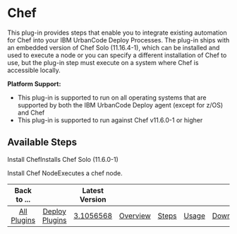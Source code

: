 
Chef
====


This plug-in provides steps that enable you to integrate existing automation for Chef into your IBM UrbanCode Deploy 
Processes. The plug-in ships with an embedded version of Chef Solo (11.16.4-1), which can be installed and used to 
execute a node or you can specify a different installation of Chef to use, but the plug-in step must execute on a system
 where Chef is accessible locally.


**Platform Support:**


* This plug-in is supported to run on all operating systems
 that are supported by both the IBM UrbanCode Deploy agent (except for z/OS) and Chef
* This plug-in is supported to run
 against Chef v11.6.0-1 or higher



Available Steps
---------------


Install ChefInstalls Chef Solo (11.6.0-1)



Install Chef NodeExecutes a chef node.





|Back to ...||Latest Version|||||
| :---: | :---: | :---: | :---: | :---: | :---: | :---: |
|[All Plugins](../../index.md)|[Deploy Plugins](../README.md)|[3.1056568](https://raw.githubusercontent.com/UrbanCode/IBM-UCD-PLUGINS/main/files/Chef/Chef-3.1056568.zip)|[Overview](overview.md)|[Steps](steps.md)|[Usage](usage.md)|[Downloads](downloads.md)|
